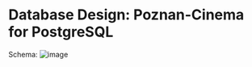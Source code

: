 # Database Design: Poznan-Cinema for PostgreSQL

Schema:
![image](https://github.com/artemkurylo/poznan-cinema/assets/129063063/f618dbd1-7b31-4964-ad97-8cbe81ab9fc3)
